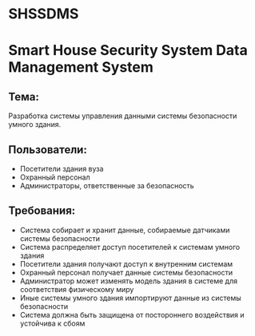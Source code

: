 # SHSSDMS
# Smart House Security System Data Management System
## Тема: 
Разработка системы управления данными системы безопасности умного здания.
## Пользователи:
- Посетители здания вуза
- Охранный персонал
- Администраторы, ответственные за безопасность
## Требования:
- Система собирает и хранит данные, собираемые датчиками системы безопасности
- Система распределяет доступ посетителей к системам умного здания
- Посетители здания получают доступ к внутренним системам
- Охранный персонал получает данные системы безопасности
- Администратор может изменять модель здания в системе для соответствия физическому миру
- Иные системы умного здания импортируют данные из системы безопасности
- Система должна быть защищена от постороннего воздействия и устойчива к сбоям
